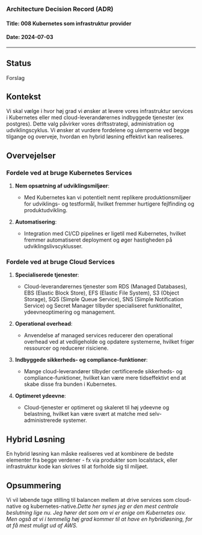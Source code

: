 ### Architecture Decision Record (ADR)

#### Title: 008 Kubernetes som infrastruktur provider

#### Date: 2024-07-03

---

## Status

Forslag

## Kontekst

Vi skal vælge i hvor høj grad vi ønsker at levere vores infrastruktur services i Kubernetes eller med cloud-leverandørernes indbyggede tjenester (ex postgres). Dette valg påvirker vores driftsstrategi, administration og udviklingscyklus. Vi ønsker at vurdere fordelene og ulemperne ved begge tilgange og overveje, hvordan en hybrid løsning effektivt kan realiseres.

## Overvejelser

### Fordele ved at bruge Kubernetes Services

1. **Nem opsætning af udviklingsmiljøer**:
   - Med Kubernetes kan vi potentielt nemt replikere produktionsmiljøer for udviklings- og testformål, hvilket fremmer hurtigere fejlfinding og produktudvikling.

2. **Automatisering**:
   - Integration med CI/CD pipelines er ligetil med Kubernetes, hvilket fremmer automatiseret deployment og øger hastigheden på udviklingslivscyklusser.

### Fordele ved at bruge Cloud Services

1. **Specialiserede tjenester**:
   - Cloud-leverandørernes tjenester som RDS (Managed Databases), EBS (Elastic Block Store), EFS (Elastic File System), S3 (Object Storage), SQS (Simple Queue Service), SNS (Simple Notification Service) og Secret Manager tilbyder specialiseret funktionalitet, ydeevneoptimering og management.

2. **Operational overhead**:
   - Anvendelse af managed services reducerer den operational overhead ved at vedligeholde og opdatere systemerne, hvilket frigør ressourcer og reducerer risiciene.

3. **Indbyggede sikkerheds- og compliance-funktioner**:
   - Mange cloud-leverandører tilbyder certificerede sikkerheds- og compliance-funktioner, hvilket kan være mere tidseffektivt end at skabe disse fra bunden i Kubernetes.

4. **Optimeret ydeevne**:
   - Cloud-tjenester er optimeret og skaleret til høj ydeevne og belastning, hvilket kan være svært at matche med selv-administrerede systemer.

## Hybrid Løsning

En hybrid løsning kan måske realiseres ved at kombinere de bedste elementer fra begge verdener - fx via produkter som localstack, eller infrastruktur kode kan skrives til at forholde sig til miljøet.
   
## Opsummering

Vi vil løbende tage stilling til balancen mellem at drive services som cloud-native og kubernetes-native.*Dette her synes jeg er den mest centrale beslutning lige nu. Jeg hører det som om vi er enige om Kubernetes osv. Men også at vi i temmelig høj grad kommer til at have en hybridløsning, for at få mest muligt ud af AWS.*
